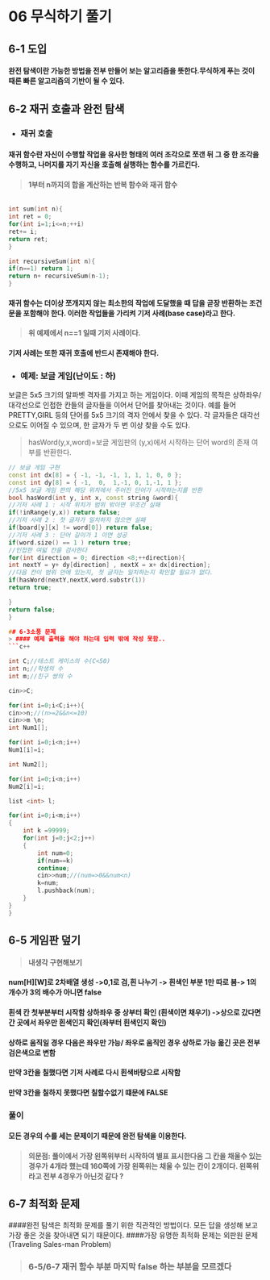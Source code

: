 # 06 무식하기 풀기
## 6-1 도입
#### **완전 탐색**이란 가능한 방법을 **전부** 만들어 보는 알고리즘을 뜻한다.무식하게 푸는 것이 때론 빠른 알고리즘의 기반이 될 수 있다.

## 6-2 재귀 호출과 완전 탐색
* ### 재귀 호출
#### **재귀 함수**란 자신이 수행할 작업을 유사한 형태의 여러 조각으로 쪼갠 뒤 그 중 한 조각을 수행하고, 나머지를 **자기 자신을 호출해 실행하는 함수**를 가르킨다.
> #### 1부터 n까지의 합을 계산하는 반복 함수와 재귀 함수
```c++

int sum(int n){
int ret = 0;
for(int i=1;i<=n;++i)
ret+= i;
return ret;
}

int recursiveSum(int n){
if(n==1) return 1;
return n+ recursiveSum(n-1);
}
```
#### 재귀 함수는 더이상 쪼개지지 않는 최소한의 작업에 도달했을 때 답을 곧장 반환하는 조건문을 포함해야 한다. 이러한 작업들을 가리켜 기저 사례(base case)라고 한다.
> #### 위 예제에서 n==1 일때 기저 사례이다.
#### 기저 사례는 또한 재귀 호출에 반드시 존재해야 한다.

* ### 예제: 보글 게임(난이도 : 하)
보글은 5x5 크기의 알파벳 격자를 가지고 하는 게임이다. 이때 게임의 목적은 상하좌우/대각선으로 인접한 칸들의 글자들을 이어서 단어를 찾아내는 것이다.
예를 들어 PRETTY,GIRL 등의 단어를 5x5 크기의 격자 안에서 찾을 수 있다. 각 글자들은 대각선으로도 이어질 수 있으며, 한 글자가 두 번 이상 찾을 수도 있다.
> hasWord(y,x,word)=보글 게임판의 (y,x)에서 시작하는 단어 word의 존재 여부를 반환한다.

```c++
// 보글 게임 구현
const int dx[8] = { -1, -1, -1, 1, 1, 1, 0, 0 };
const int dy[8] = { -1,  0,  1,-1, 0, 1,-1, 1 };
//5x5 보글 게임 판의 해당 위치에서 주어진 단어가 시작하는지를 반환
bool hasWord(int y, int x, const string &word){
//기저 사례 1 : 시작 위치가 범위 밖이면 무조건 실패
if(!inRange(y,x)) return false;
//기저 사례 2 : 첫 글자가 일치하지 않으면 실패
if(board[y][x] != word[0]) return false;
//기저 사례 3 : 단어 길이가 1 이면 성공
if(word.size() == 1 ) return true;
//인접한 여덟 칸을 검사한다
for(int direction = 0; direction <8;++direction){
int nextY = y+ dy[direction] , nextX = x+ dx[direction];
//다음 칸이 범위 안에 있는지, 첫 글자는 일치하는지 확인할 필요가 없다.
if(hasWord(nextY,nextX,word.substr(1))
return true;

}
return false;
}

## 6-3소풍 문제
> #### 예제 출력을 해야 하는데 입력 밖에 작성 못함..
```c++

int C;//테스트 케이스의 수(C<50)
int n;//학생의 수 
int m;//친구 쌍의 수

cin>>C;

for(int i=0;i<C;i++){
cin>>n;//(n>=2&&n<=10)
cin>>m \n;
int Num1[];

for(int i=0;i<n;i++)
Num1[i]=i;

int Num2[];

for(int i=0;i<n;i++)
Num2[i]=i;

list <int> l;

for(int i=0;i<m;i++)
{
	int k =99999;
	for(int j=0;j<2;j++)
	{
		int num=0;
		if(num==k)
		continue;
		cin>>num;//(num=>0&&num<n)
		k=num;
		l.pushback(num);
	}
}		
}
```
## 6-5 게임판 덮기
> #### 내생각 구현해보기
#### num[H][W]로 2차배열 생성 ->0,1로 검,흰 나누기 -> 흰색인 부분 1만 따로 봄-> 1의 개수가 3의 배수가 아니면 false
#### 흰색 칸 첫부분부터 시작함  상하좌우 중 상부터 확인 (흰색이면 채우기) ->상으로 갔다면 간 곳에서 좌우만 흰색인지 확인(좌부터 흰색인지 확인)
#### 상하로 움직일 경우 다음은 좌우만 가능/ 좌우로 움직인 경우 상하로 가능 옮긴 곳은 전부 검은색으로 변함 
#### 만약 3칸을 칠했다면  기저 사례로 다시 흰색바탕으로 시작함
#### 만약 3칸을 칠하지 못했다면 칠할수없기 떄문에 FALSE
### 풀이
#### 모든 경우의 수를 세는 문제이기 때문에 완전 탐색을 이용한다.
> #### 의문점: 풀이에서 가장 왼쪽위부터 시작하여 별표 표시한다음 그 칸을 채울수 있는 경우가 4개라 했는데 160쪽에 가장 왼쪽위는 채울 수 있는 칸이 2개이다.  왼쪽위라고 전부 4경우가 아닌것 같다 ?
## 6-7 최적화 문제
####완전 탐색은 최적화 문제를 풀기 위한 직관적인 방법이다. 모든 답을 생성해 보고 가장 좋은 것을 찾아내면 되기 때문이다.
####가장 유명한 최적화 문제는 외판원 문제(Traveling Sales-man Problem)
> ### 6-5/6-7 재귀 함수 부분 마지막 false 하는 부분을 모르겠다
